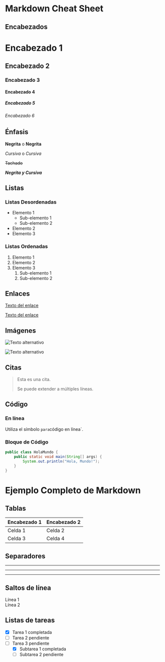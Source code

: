 # Markdown Cheat Sheet

## Encabezados

# Encabezado 1
## Encabezado 2
### Encabezado 3
#### Encabezado 4
##### Encabezado 5
###### Encabezado 6

## Énfasis

**Negrita** o __Negrita__

*Cursiva* o _Cursiva_

~~Tachado~~

**_Negrita y Cursiva_**

## Listas

### Listas Desordenadas

- Elemento 1
  - Sub-elemento 1
  - Sub-elemento 2
- Elemento 2
- Elemento 3

### Listas Ordenadas

1. Elemento 1
2. Elemento 2
3. Elemento 3
   1. Sub-elemento 1
   2. Sub-elemento 2

## Enlaces

[Texto del enlace](https://www.ejemplo.com)

[Texto del enlace](https://www.ejemplo.com "Título del enlace")

## Imágenes

![Texto alternativo](https://www.ejemplo.com/imagen.jpg)

![Texto alternativo](https://www.ejemplo.com/imagen.jpg "Título de la imagen")

## Citas

> Esta es una cita.
> 
> Se puede extender a múltiples líneas.

## Código

### En línea

Utiliza el símbolo ` para `código en línea`.

### Bloque de Código

```java
public class HolaMundo {
    public static void main(String[] args) {
        System.out.println("Hola, Mundo!");
    }
}
```
# Ejemplo Completo de Markdown

## Tablas

| Encabezado 1 | Encabezado 2 |
| ------------ | ------------ |
| Celda 1      | Celda 2      |
| Celda 3      | Celda 4      |

## Separadores

---

***

___

## Saltos de línea

Línea 1  
Línea 2 


## Listas de tareas

- [x] Tarea 1 completada
- [ ] Tarea 2 pendiente
- [ ] Tarea 3 pendiente
  - [x] Subtarea 1 completada
  - [ ] Subtarea 2 pendiente
